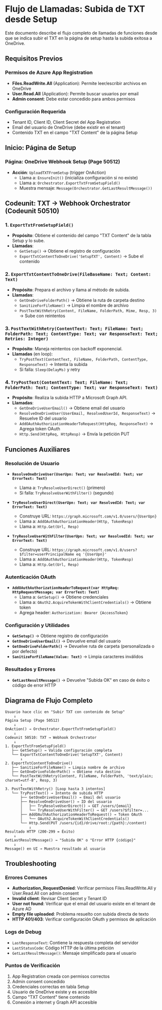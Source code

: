 # Flujo de Llamadas: Subida de TXT desde Setup

Este documento describe el flujo completo de llamadas de funciones desde que se indica subir el TXT en la página de setup hasta la subida exitosa a OneDrive.

## Requisitos Previos

### Permisos de Azure App Registration
- **Files.ReadWrite.All** (Application): Permite leer/escribir archivos en OneDrive
- **User.Read.All** (Application): Permite buscar usuarios por email
- **Admin consent**: Debe estar concedido para ambos permisos

### Configuración Requerida
- Tenant ID, Client ID, Client Secret del App Registration
- Email del usuario de OneDrive (debe existir en el tenant)
- Contenido TXT en el campo "TXT Content" de la página Setup

## Inicio: Página de Setup

### Página: OneDrive Webhook Setup (Page 50512)
- **Acción**: `UploadTXTFromSetup` (trigger OnAction)
  - Llama a: `EnsureInit()` (inicializa configuración si no existe)
  - Llama a: `Orchestrator.ExportTxtFromSetupField()`
  - Muestra mensaje: `Message(Orchestrator.GetLastResultMessage())`

## Codeunit: TXT → Webhook Orchestrator (Codeunit 50510)

### 1. `ExportTxtFromSetupField()`
- **Propósito**: Obtiene el contenido del campo "TXT Content" de la tabla Setup y lo sube.
- **Llamadas**:
  - `GetSetup()` → Obtiene el registro de configuración
  - `ExportTxtContentToOneDrive('SetupTXT', Content)` → Sube el contenido

### 2. `ExportTxtContentToOneDrive(FileBaseName: Text; Content: Text)`
- **Propósito**: Prepara el archivo y llama al método de subida.
- **Llamadas**:
  - `GetOneDriveFolderPath()` → Obtiene la ruta de carpeta destino
  - `SanitizeForFileName()` → Limpia el nombre de archivo
  - `PostTextWithRetry(Content, FileName, FolderPath, Mime, Resp, 3)` → Sube con reintentos

### 3. `PostTextWithRetry(ContentText: Text; FileName: Text; FolderPath: Text; ContentType: Text; var ResponseText: Text; Retries: Integer)`
- **Propósito**: Maneja reintentos con backoff exponencial.
- **Llamadas** (en loop):
  - `TryPostText(ContentText, FileName, FolderPath, ContentType, ResponseText)` → Intenta la subida
  - Si falla: `Sleep(DelayMs)` y retry

### 4. `TryPostText(ContentText: Text; FileName: Text; FolderPath: Text; ContentType: Text; var ResponseText: Text)`
- **Propósito**: Realiza la subida HTTP a Microsoft Graph API.
- **Llamadas**:
  - `GetOneDriveUserEmail()` → Obtiene email del usuario
  - `ResolveOneDriveUser(UserEmail, ResolvedUserId, ResponseText)` → Resuelve ID del usuario
  - `AddOAuthAuthorizationHeaderToRequest(HttpReq, ResponseText)` → Agrega token OAuth
  - `Http.Send(HttpReq, HttpResp)` → Envía la petición PUT

## Funciones Auxiliares

### Resolución de Usuario
- **`ResolveOneDriveUser(UserUpn: Text; var ResolvedId: Text; var ErrorText: Text)`**
  - Llama a: `TryResolveUserDirect()` (primero)
  - Si falla: `TryResolveUserWithFilter()` (segundo)

- **`TryResolveUserDirect(UserUpn: Text; var ResolvedId: Text; var ErrorText: Text)`**
  - Construye URL: `https://graph.microsoft.com/v1.0/users/{UserUpn}`
  - Llama a: `AddOAuthAuthorizationHeader(Http, TokenResp)`
  - Llama a: `Http.Get(Url, Resp)`

- **`TryResolveUserWithFilter(UserUpn: Text; var ResolvedId: Text; var ErrorText: Text)`**
  - Construye URL: `https://graph.microsoft.com/v1.0/users?$filter=userPrincipalName eq '{UserUpn}'`
  - Llama a: `AddOAuthAuthorizationHeader(Http, TokenResp)`
  - Llama a: `Http.Get(Url, Resp)`

### Autenticación OAuth
- **`AddOAuthAuthorizationHeaderToRequest(var HttpReq: HttpRequestMessage; var ErrorText: Text)`**
  - Llama a: `GetSetup()` → Obtiene credenciales
  - Llama a: `OAuth2.AcquireTokenWithClientCredentials()` → Obtiene token
  - Agrega header: `Authorization: Bearer {AccessToken}`

### Configuración y Utilidades
- **`GetSetup()`** → Obtiene registro de configuración
- **`GetOneDriveUserEmail()`** → Devuelve email del usuario
- **`GetOneDriveFolderPath()`** → Devuelve ruta de carpeta (personalizada o por defecto)
- **`SanitizeForFileName(Value: Text)`** → Limpia caracteres inválidos

### Resultados y Errores
- **`GetLastResultMessage()`** → Devuelve "Subida OK" en caso de éxito o código de error HTTP

## Diagrama de Flujo Completo

```
Usuario hace clic en "Subir TXT con contenido de Setup"
    ↓
Página Setup (Page 50512)
    ↓
OnAction() → Orchestrator.ExportTxtFromSetupField()
    ↓
Codeunit 50510: TXT → Webhook Orchestrator
    ↓
1. ExportTxtFromSetupField()
   ├── GetSetup() → Valida configuración completa
   └── ExportTxtContentToOneDrive('SetupTXT', Content)
       ↓
2. ExportTxtContentToOneDrive()
   ├── SanitizeForFileName() → Limpia nombre de archivo
   ├── GetOneDriveFolderPath() → Obtiene ruta destino
   └── PostTextWithRetry(Content, FileName, FolderPath, 'text/plain; charset=utf-8', Resp, 3)
       ↓
3. PostTextWithRetry() [Loop hasta 3 intentos]
   └── TryPostText() → Intento de subida HTTP
       ├── GetOneDriveUserEmail() → Email del usuario
       ├── ResolveOneDriveUser() → ID del usuario
       │   ├── TryResolveUserDirect() → GET /users/{email}
       │   └── TryResolveUserWithFilter() → GET /users?$filter=...
       ├── AddOAuthAuthorizationHeaderToRequest() → Token OAuth
       │   └── OAuth2.AcquireTokenWithClientCredentials()
       └── Http.Send(PUT /users/{id}/drive/root:/{path}:/content)
           ↓
Resultado HTTP (200-299 = Éxito)
    ↓
GetLastResultMessage() → "Subida OK" o "Error HTTP {código}"
    ↓
Message() en UI → Muestra resultado al usuario
```

## Troubleshooting

### Errores Comunes

- **Authorization_RequestDenied**: Verificar permisos Files.ReadWrite.All y User.Read.All con admin consent
- **Invalid client**: Revisar Client Secret y Tenant ID
- **User not found**: Verificar que el email del usuario existe en el tenant de Azure AD
- **Empty file uploaded**: Problema resuelto con subida directa de texto
- **HTTP 401/403**: Verificar configuración OAuth y permisos de aplicación

### Logs de Debug

- `LastResponseText`: Contiene la respuesta completa del servidor
- `LastStatusCode`: Código HTTP de la última petición
- `GetLastResultMessage()`: Mensaje simplificado para el usuario

### Puntos de Verificación

1. App Registration creada con permisos correctos
2. Admin consent concedido
3. Credenciales correctas en tabla Setup
4. Usuario de OneDrive existe y es accesible
5. Campo "TXT Content" tiene contenido
6. Conexión a internet y Graph API accesible
